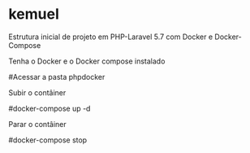 # kemuel
Estrutura inicial de projeto em PHP-Laravel 5.7 com Docker e Docker-Compose


Tenha o Docker e o Docker compose instalado

#Acessar a pasta phpdocker

Subir o contâiner 

#docker-compose up -d

Parar o contâiner

#docker-compose stop
